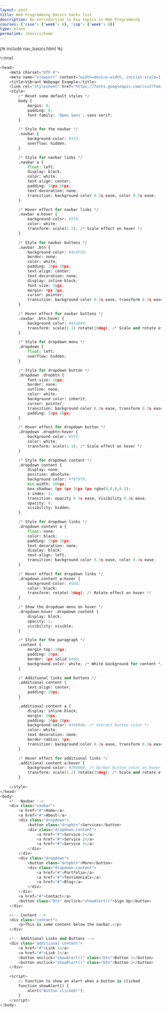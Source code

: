 ```yaml
---
layout: post
title: Web Programming Basics hacks list
description: An introduction to key topics in Web Programming
courses: {'csse': {'week': 6}, 'csp': {'week': 6}}
type: plans
permalink: /basics/home
---
```


{% include nav_basics.html %}

```python
%%html

<head>
    <meta charset="UTF-8">
    <meta name="viewport" content="width=device-width, initial-scale=1.0">
    <title>Vibrant Webpage Example</title>
    <link rel="stylesheet" href="https://fonts.googleapis.com/css2?family=Open+Sans:wght@400;700&display=swap">
    <style>
        /* Reset some default styles */
        body {
            margin: 0;
            padding: 0;
            font-family: 'Open Sans', sans-serif;
        }

        /* Style for the navbar */
        .navbar {
            background-color: #333;
            overflow: hidden;
        }

        /* Style for navbar links */
        .navbar a {
            float: left;
            display: block;
            color: white;
            text-align: center;
            padding: 14px 16px;
            text-decoration: none;
            transition: background-color 0.3s ease, color 0.3s ease;
        }

        /* Hover effect for navbar links */
        .navbar a:hover {
            background-color: #555;
            color: white;
            transform: scale(1.1); /* Scale effect on hover */
        }

        /* Style for navbar buttons */
        .navbar .btn {
            background-color: #4CAF50;
            border: none;
            color: white;
            padding: 10px 20px;
            text-align: center;
            text-decoration: none;
            display: inline-block;
            font-size: 16px;
            margin: 4px 2px;
            cursor: pointer;
            transition: background-color 0.3s ease, transform 0.3s ease;
        }

        /* Hover effect for navbar buttons */
        .navbar .btn:hover {
            background-color: #45a049;
            transform: scale(1.1) rotate(10deg); /* Scale and rotate effect on hover */
        }

        /* Style for dropdown menu */
        .dropdown {
            float: left;
            overflow: hidden;
        }

        /* Style for dropdown button */
        .dropdown .dropbtn {
            font-size: 16px;
            border: none;
            outline: none;
            color: white;
            background-color: inherit;
            cursor: pointer;
            transition: background-color 0.3s ease, transform 0.3s ease;
            padding: 14px 16px;
        }

        /* Hover effect for dropdown button */
        .dropdown .dropbtn:hover {
            background-color: #555;
            color: white;
            transform: scale(1.1); /* Scale effect on hover */
        }

        /* Style for dropdown content */
        .dropdown-content {
            display: none;
            position: absolute;
            background-color: #f9f9f9;
            min-width: 160px;
            box-shadow: 0px 8px 16px 0px rgba(0,0,0,0.2);
            z-index: 1;
            transition: opacity 0.3s ease, visibility 0.3s ease;
            opacity: 0;
            visibility: hidden;
        }

        /* Style for dropdown links */
        .dropdown-content a {
            float: none;
            color: black;
            padding: 12px 16px;
            text-decoration: none;
            display: block;
            text-align: left;
            transition: background-color 0.3s ease, color 0.3s ease;
        }

        /* Hover effect for dropdown links */
        .dropdown-content a:hover {
            background-color: #ddd;
            color: black;
            transform: rotate(-5deg); /* Rotate effect on hover */
        }

        /* Show the dropdown menu on hover */
        .dropdown:hover .dropdown-content {
            display: block;
            opacity: 1;
            visibility: visible;
        }

        /* Style for the paragraph */
        .content {
            margin-top: 20px;
            padding: 20px;
            border: 1px solid #ddd;
            background-color: white; /* White background for content */
        }

        /* Additional links and buttons */
        .additional-content {
            text-align: center;
            padding: 20px;
        }

        .additional-content a {
            display: inline-block;
            margin: 10px;
            padding: 10px 20px;
            background-color: #3498db; /* Vibrant button color */
            color: white;
            text-decoration: none;
            border-radius: 5px;
            transition: background-color 0.3s ease, transform 0.3s ease;
        }

        /* Hover effect for additional links */
        .additional-content a:hover {
            background-color: #2980b9; /* Darker button color on hover */
            transform: scale(1.2) rotate(15deg); /* Scale and rotate effect on hover */
        }
        
    </style>
</head>
<body>
    <!-- Navbar -->
    <div class="navbar">
        <a href="#">Home</a>
        <a href="#">About</a>
        <div class="dropdown">
            <button class="dropbtn">Services</button>
            <div class="dropdown-content">
                <a href="#">Service 1</a>
                <a href="#">Service 2</a>
                <a href="#">Service 3</a>
            </div>
        </div>
        <div class="dropdown">
            <button class="dropbtn">More</button>
            <div class="dropdown-content">
                <a href="#">Portfolio</a>
                <a href="#">Testimonials</a>
                <a href="#">Blog</a>
            </div>
        </div>
        <a href="#">Contact</a>
        <button class="btn" onclick="showAlert()">Sign Up</button>
    </div>

    <!-- Content -->
    <div class="content">
        <p>This is some content below the navbar.</p>
    </div>

    <!-- Additional Links and Buttons -->
    <div class="additional-content">
        <a href="#">Link 1</a>
        <a href="#">Link 2</a>
        <button onclick="showAlert()" class="btn">Button 1</button>
        <button onclick="showAlert()" class="btn">Button 2</button>
    </div>

    <script>
        // Function to show an alert when a button is clicked
        function showAlert() {
            alert("Button clicked!");
        }
    </script>
</body>



```



<head>
    <meta charset="UTF-8">
    <meta name="viewport" content="width=device-width, initial-scale=1.0">
    <title>Vibrant Webpage Example</title>
    <link rel="stylesheet" href="https://fonts.googleapis.com/css2?family=Open+Sans:wght@400;700&display=swap">
    <style>
        /* Reset some default styles */
        body {
            margin: 0;
            padding: 0;
            font-family: 'Open Sans', sans-serif;
        }

        /* Style for the navbar */
        .navbar {
            background-color: #333;
            overflow: hidden;
        }

        /* Style for navbar links */
        .navbar a {
            float: left;
            display: block;
            color: white;
            text-align: center;
            padding: 14px 16px;
            text-decoration: none;
            transition: background-color 0.3s ease, color 0.3s ease;
        }

        /* Hover effect for navbar links */
        .navbar a:hover {
            background-color: #555;
            color: white;
            transform: scale(1.1); /* Scale effect on hover */
        }

        /* Style for navbar buttons */
        .navbar .btn {
            background-color: #4CAF50;
            border: none;
            color: white;
            padding: 10px 20px;
            text-align: center;
            text-decoration: none;
            display: inline-block;
            font-size: 16px;
            margin: 4px 2px;
            cursor: pointer;
            transition: background-color 0.3s ease, transform 0.3s ease;
        }

        /* Hover effect for navbar buttons */
        .navbar .btn:hover {
            background-color: #45a049;
            transform: scale(1.1) rotate(10deg); /* Scale and rotate effect on hover */
        }

        /* Style for dropdown menu */
        .dropdown {
            float: left;
            overflow: hidden;
        }

        /* Style for dropdown button */
        .dropdown .dropbtn {
            font-size: 16px;
            border: none;
            outline: none;
            color: white;
            background-color: inherit;
            cursor: pointer;
            transition: background-color 0.3s ease, transform 0.3s ease;
            padding: 14px 16px;
        }

        /* Hover effect for dropdown button */
        .dropdown .dropbtn:hover {
            background-color: #555;
            color: white;
            transform: scale(1.1); /* Scale effect on hover */
        }

        /* Style for dropdown content */
        .dropdown-content {
            display: none;
            position: absolute;
            background-color: #f9f9f9;
            min-width: 160px;
            box-shadow: 0px 8px 16px 0px rgba(0,0,0,0.2);
            z-index: 1;
            transition: opacity 0.3s ease, visibility 0.3s ease;
            opacity: 0;
            visibility: hidden;
        }

        /* Style for dropdown links */
        .dropdown-content a {
            float: none;
            color: black;
            padding: 12px 16px;
            text-decoration: none;
            display: block;
            text-align: left;
            transition: background-color 0.3s ease, color 0.3s ease;
        }

        /* Hover effect for dropdown links */
        .dropdown-content a:hover {
            background-color: #ddd;
            color: black;
            transform: rotate(-5deg); /* Rotate effect on hover */
        }

        /* Show the dropdown menu on hover */
        .dropdown:hover .dropdown-content {
            display: block;
            opacity: 1;
            visibility: visible;
        }

        /* Style for the paragraph */
        .content {
            margin-top: 20px;
            padding: 20px;
            border: 1px solid #ddd;
            background-color: white; /* White background for content */
        }

        /* Additional links and buttons */
        .additional-content {
            text-align: center;
            padding: 20px;
        }

        .additional-content a {
            display: inline-block;
            margin: 10px;
            padding: 10px 20px;
            background-color: #3498db; /* Vibrant button color */
            color: white;
            text-decoration: none;
            border-radius: 5px;
            transition: background-color 0.3s ease, transform 0.3s ease;
        }

        /* Hover effect for additional links */
        .additional-content a:hover {
            background-color: #2980b9; /* Darker button color on hover */
            transform: scale(1.2) rotate(15deg); /* Scale and rotate effect on hover */
        }

    </style>
</head>
<body>
    <!-- Navbar -->
    <div class="navbar">
        <a href="#">Home</a>
        <a href="#">About</a>
        <div class="dropdown">
            <button class="dropbtn">Services</button>
            <div class="dropdown-content">
                <a href="#">Service 1</a>
                <a href="#">Service 2</a>
                <a href="#">Service 3</a>
            </div>
        </div>
        <div class="dropdown">
            <button class="dropbtn">More</button>
            <div class="dropdown-content">
                <a href="#">Portfolio</a>
                <a href="#">Testimonials</a>
                <a href="#">Blog</a>
            </div>
        </div>
        <a href="#">Contact</a>
        <button class="btn" onclick="showAlert()">Sign Up</button>
    </div>

    <!-- Content -->
    <div class="content">
        <p>This is some content below the navbar.</p>
    </div>

    <!-- Additional Links and Buttons -->
    <div class="additional-content">
        <a href="#">Link 1</a>
        <a href="#">Link 2</a>
        <button onclick="showAlert()" class="btn">Button 1</button>
        <button onclick="showAlert()" class="btn">Button 2</button>
    </div>

    <script>
        // Function to show an alert when a button is clicked
        function showAlert() {
            alert("Button clicked!");
        }
    </script>
</body>






```python
%%js
   // Create an object representing yourself
const person = {
    name: "John Doe",
    age: 30,
    currentClasses: ["Mathematics", "Computer Science"],
    interests: ["Coding", "Hiking", "Music"],
    favoriteBooks: [
        { title: "The Great Gatsby", author: "F. Scott Fitzgerald" },
        { title: "To Kill a Mockingbird", author: "Harper Lee" }
    ],
    currentLocation: {
        city: "New York",
        country: "USA"
    }
};

// Print the entire object
console.log("Original Object:");
console.log(person);

// Manipulate the arrays within the object
person.age += 1; // Increment age
person.currentClasses.push("Data Science"); // Add a new class
person.interests.pop(); // Remove the last interest

// Print the entire object after manipulation
console.log("\nObject after Manipulation:");
console.log(person);

// Perform mathematical operations on fields
const ageInFiveYears = person.age + 5;
const halfAge = person.age / 2;
const moduloAge = person.age % 2;

console.log("\nMathematical Operations:");
console.log(`In five years, I'll be ${ageInFiveYears} years old.`);
console.log(`Half of my age is ${halfAge}.`);
console.log(`My age modulo 2 is ${moduloAge}.`);

// Use typeof to determine the types of fields
const ageType = typeof person.age;
const interestsType = typeof person.interests;
const locationType = typeof person.currentLocation;

console.log("\nData Types:");
console.log(`The data type of 'age' is ${ageType}.`);
console.log(`The data type of 'interests' is ${interestsType}.`);
console.log(`The data type of 'currentLocation' is ${locationType}.`);

// Access a nested object property
const cityName = person.currentLocation.city;
console.log(`\nCurrent city: ${cityName}`);

// Modify a nested object property
person.currentLocation.city = "San Francisco";

// Print the object with the modified nested property
console.log("\nObject after Modifying Nested Property:");
console.log(person);


```


    <IPython.core.display.Javascript object>



```python
%%html
<head>
    <meta charset="UTF-8">
    <meta name="viewport" content="width=device-width, initial-scale=1.0">
    <title>Vibrant Webpage Example</title>
    <link rel="stylesheet" href="https://fonts.googleapis.com/css2?family=Open+Sans:wght@400;700&display=swap">
    <style>
        /* Reset some default styles */
        body {
            margin: 0;
            padding: 0;
            font-family: 'Open Sans', sans-serif;
        }

        /* Style for the navbar */
        .navbar {
            background-color: #333;
            overflow: hidden;
        }

        /* Style for navbar links */
        .navbar a {
            float: left;
            display: block;
            color: white;
            text-align: center;
            padding: 14px 16px;
            text-decoration: none;
            transition: background-color 0.3s ease, color 0.3s ease;
        }

        /* Hover effect for navbar links */
        .navbar a:hover {
            background-color: #555;
            color: white;
            transform: scale(1.1); /* Scale effect on hover */
        }

        /* Style for navbar buttons */
        .navbar .btn {
            background-color: #4CAF50;
            border: none;
            color: white;
            padding: 10px 20px;
            text-align: center;
            text-decoration: none;
            display: inline-block;
            font-size: 16px;
            margin: 4px 2px;
            cursor: pointer;
            transition: background-color 0.3s ease, transform 0.3s ease;
        }

        /* Hover effect for navbar buttons */
        .navbar .btn:hover {
            background-color: #45a049;
            transform: scale(1.1) rotate(10deg); /* Scale and rotate effect on hover */
        }

        /* Style for dropdown menu */
        .dropdown {
            float: left;
            overflow: hidden;
        }

        /* Style for dropdown button */
        .dropdown .dropbtn {
            font-size: 16px;
            border: none;
            outline: none;
            color: white;
            background-color: inherit;
            cursor: pointer;
            transition: background-color 0.3s ease, transform 0.3s ease;
            padding: 14px 16px;
        }

        /* Hover effect for dropdown button */
        .dropdown .dropbtn:hover {
            background-color: #555;
            color: white;
            transform: scale(1.1); /* Scale effect on hover */
        }

        /* Style for dropdown content */
        .dropdown-content {
            display: none;
            position: absolute;
            background-color: #f9f9f9;
            min-width: 160px;
            box-shadow: 0px 8px 16px 0px rgba(0,0,0,0.2);
            z-index: 1;
            transition: opacity 0.3s ease, visibility 0.3s ease;
            opacity: 0;
            visibility: hidden;
        }

        /* Style for dropdown links */
        .dropdown-content a {
            float: none;
            color: black;
            padding: 12px 16px;
            text-decoration: none;
            display: block;
            text-align: left;
            transition: background-color 0.3s ease, color 0.3s ease;
        }

        /* Hover effect for dropdown links */
        .dropdown-content a:hover {
            background-color: #ddd;
            color: black;
            transform: rotate(-5deg); /* Rotate effect on hover */
        }

        /* Show the dropdown menu on hover */
        .dropdown:hover .dropdown-content {
            display: block;
            opacity: 1;
            visibility: visible;
        }

        /* Style for the paragraph */
        .content {
            margin-top: 20px;
            padding: 20px;
            border: 1px solid #ddd;
            background-color: white; /* White background for content */
        }

        /* Additional links and buttons */
        .additional-content {
            text-align: center;
            padding: 20px;
        }

        .additional-content a {
            display: inline-block;
            margin: 10px;
            padding: 10px 20px;
            background-color: #3498db; /* Vibrant button color */
            color: white;
            text-decoration: none;
            border-radius: 5px;
            transition: background-color 0.3s ease, transform 0.3s ease;
        }

        /* Hover effect for additional links */
        .additional-content a:hover {
            background-color: #2980b9; /* Darker button color on hover */
            transform: scale(1.2) rotate(15deg); /* Scale and rotate effect on hover */
        }
        
    </style>
</head>
<body>
    <!-- Navbar -->
    <div class="navbar">
        <a href="https://www.microsoft.com">Microsoft</a>
        <a href="https://www.apple.com">Apple</a>
        <div class="dropdown">
            <button class="dropbtn">Services</button>
            <div class="dropdown-content">
                <a href="https://www.amazon.com">Amazon</a>
                <a href="https://www.grammarly.com">Grammarly</a>
                <a href="#">Service 3</a>
            </div>
        </div>
        <div class="dropdown">
            <button class="dropbtn">More</button>
            <div class="dropdown-content">
                <a href="https://www.youtube.com">YouTube</a>
                <a href="https://www.google.com">Google</a>
                <a href="https://www.openai.com">OpenAI</a>
            </div>
        </div>
        <a href="https://www.python.org">Python</a>
        <a href="https://www.java.com">Java</a>
        <button class="btn" onclick="shuffleLinksAndButtons()">Shuffle</button>
    </div>

    <!-- Content -->
    <div class="content">
        <p>This is some content below the navbar.</p>
    </div>

    <!-- Additional Links and Buttons -->
    <div class="additional-content">
        <a href="#">Link 1</a>
        <a href="#">Link 2</a>
        <button onclick="showAlert()" class="btn">Button 1</button>
        <button onclick="showAlert()" class="btn">Button 2</button>
    </div>

    <script>
        // Function to shuffle the links and buttons randomly
        function shuffleLinksAndButtons() {
            // Get all the links and buttons
            const linksAndButtons = document.querySelectorAll('.navbar a, .dropdown-content a, .additional-content a, .navbar .btn, .additional-content .btn');

            // Convert NodeList to an array
            const linksAndButtonsArray = Array.from(linksAndButtons);

            // Shuffle the array randomly
            shuffleArray(linksAndButtonsArray);

            // Update the DOM with the shuffled links and buttons
            linksAndButtonsArray.forEach((element, index) => {
                // Replace the content of the original elements with shuffled elements
                linksAndButtons[index].textContent = element.textContent;
                linksAndButtons[index].setAttribute('href', element.getAttribute('href'));
            });
        }

        // Function to show an alert when a button is clicked
        function showAlert() {
            alert("Button clicked!");
        }

        // Fisher-Yates shuffle algorithm
        function shuffleArray(array) {
            for (let i = array.length - 1; i > 0; i--) {
                const j = Math.floor(Math.random() * (i + 1));
                [array[i], array[j]] = [array[j], array[i]];
            }
        }
    </script>
</body>
```


<head>
    <meta charset="UTF-8">
    <meta name="viewport" content="width=device-width, initial-scale=1.0">
    <title>Vibrant Webpage Example</title>
    <link rel="stylesheet" href="https://fonts.googleapis.com/css2?family=Open+Sans:wght@400;700&display=swap">
    <style>
        /* Reset some default styles */
        body {
            margin: 0;
            padding: 0;
            font-family: 'Open Sans', sans-serif;
        }

        /* Style for the navbar */
        .navbar {
            background-color: #333;
            overflow: hidden;
        }

        /* Style for navbar links */
        .navbar a {
            float: left;
            display: block;
            color: white;
            text-align: center;
            padding: 14px 16px;
            text-decoration: none;
            transition: background-color 0.3s ease, color 0.3s ease;
        }

        /* Hover effect for navbar links */
        .navbar a:hover {
            background-color: #555;
            color: white;
            transform: scale(1.1); /* Scale effect on hover */
        }

        /* Style for navbar buttons */
        .navbar .btn {
            background-color: #4CAF50;
            border: none;
            color: white;
            padding: 10px 20px;
            text-align: center;
            text-decoration: none;
            display: inline-block;
            font-size: 16px;
            margin: 4px 2px;
            cursor: pointer;
            transition: background-color 0.3s ease, transform 0.3s ease;
        }

        /* Hover effect for navbar buttons */
        .navbar .btn:hover {
            background-color: #45a049;
            transform: scale(1.1) rotate(10deg); /* Scale and rotate effect on hover */
        }

        /* Style for dropdown menu */
        .dropdown {
            float: left;
            overflow: hidden;
        }

        /* Style for dropdown button */
        .dropdown .dropbtn {
            font-size: 16px;
            border: none;
            outline: none;
            color: white;
            background-color: inherit;
            cursor: pointer;
            transition: background-color 0.3s ease, transform 0.3s ease;
            padding: 14px 16px;
        }

        /* Hover effect for dropdown button */
        .dropdown .dropbtn:hover {
            background-color: #555;
            color: white;
            transform: scale(1.1); /* Scale effect on hover */
        }

        /* Style for dropdown content */
        .dropdown-content {
            display: none;
            position: absolute;
            background-color: #f9f9f9;
            min-width: 160px;
            box-shadow: 0px 8px 16px 0px rgba(0,0,0,0.2);
            z-index: 1;
            transition: opacity 0.3s ease, visibility 0.3s ease;
            opacity: 0;
            visibility: hidden;
        }

        /* Style for dropdown links */
        .dropdown-content a {
            float: none;
            color: black;
            padding: 12px 16px;
            text-decoration: none;
            display: block;
            text-align: left;
            transition: background-color 0.3s ease, color 0.3s ease;
        }

        /* Hover effect for dropdown links */
        .dropdown-content a:hover {
            background-color: #ddd;
            color: black;
            transform: rotate(-5deg); /* Rotate effect on hover */
        }

        /* Show the dropdown menu on hover */
        .dropdown:hover .dropdown-content {
            display: block;
            opacity: 1;
            visibility: visible;
        }

        /* Style for the paragraph */
        .content {
            margin-top: 20px;
            padding: 20px;
            border: 1px solid #ddd;
            background-color: white; /* White background for content */
        }

        /* Additional links and buttons */
        .additional-content {
            text-align: center;
            padding: 20px;
        }

        .additional-content a {
            display: inline-block;
            margin: 10px;
            padding: 10px 20px;
            background-color: #3498db; /* Vibrant button color */
            color: white;
            text-decoration: none;
            border-radius: 5px;
            transition: background-color 0.3s ease, transform 0.3s ease;
        }

        /* Hover effect for additional links */
        .additional-content a:hover {
            background-color: #2980b9; /* Darker button color on hover */
            transform: scale(1.2) rotate(15deg); /* Scale and rotate effect on hover */
        }

    </style>
</head>
<body>
    <!-- Navbar -->
    <div class="navbar">
        <a href="https://www.microsoft.com">Microsoft</a>
        <a href="https://www.apple.com">Apple</a>
        <div class="dropdown">
            <button class="dropbtn">Services</button>
            <div class="dropdown-content">
                <a href="https://www.amazon.com">Amazon</a>
                <a href="https://www.grammarly.com">Grammarly</a>
                <a href="#">Service 3</a>
            </div>
        </div>
        <div class="dropdown">
            <button class="dropbtn">More</button>
            <div class="dropdown-content">
                <a href="https://www.youtube.com">YouTube</a>
                <a href="https://www.google.com">Google</a>
                <a href="https://www.openai.com">OpenAI</a>
            </div>
        </div>
        <a href="https://www.python.org">Python</a>
        <a href="https://www.java.com">Java</a>
        <button class="btn" onclick="shuffleLinksAndButtons()">Shuffle</button>
    </div>

    <!-- Content -->
    <div class="content">
        <p>This is some content below the navbar.</p>
    </div>

    <!-- Additional Links and Buttons -->
    <div class="additional-content">
        <a href="#">Link 1</a>
        <a href="#">Link 2</a>
        <button onclick="showAlert()" class="btn">Button 1</button>
        <button onclick="showAlert()" class="btn">Button 2</button>
    </div>

    <script>
        // Function to shuffle the links and buttons randomly
        function shuffleLinksAndButtons() {
            // Get all the links and buttons
            const linksAndButtons = document.querySelectorAll('.navbar a, .dropdown-content a, .additional-content a, .navbar .btn, .additional-content .btn');

            // Convert NodeList to an array
            const linksAndButtonsArray = Array.from(linksAndButtons);

            // Shuffle the array randomly
            shuffleArray(linksAndButtonsArray);

            // Update the DOM with the shuffled links and buttons
            linksAndButtonsArray.forEach((element, index) => {
                // Replace the content of the original elements with shuffled elements
                linksAndButtons[index].textContent = element.textContent;
                linksAndButtons[index].setAttribute('href', element.getAttribute('href'));
            });
        }

        // Function to show an alert when a button is clicked
        function showAlert() {
            alert("Button clicked!");
        }

        // Fisher-Yates shuffle algorithm
        function shuffleArray(array) {
            for (let i = array.length - 1; i > 0; i--) {
                const j = Math.floor(Math.random() * (i + 1));
                [array[i], array[j]] = [array[j], array[i]];
            }
        }
    </script>
</body>




```python
%%js

// Define the values of variables a and b
    const a = 5;
    const b = 7;

// Compare the values of a and b
    if (a > b) {
        console.log("a is greater");
} else if (b > a) {
        console.log("b is greater");
} else {
        console.log("both are equal");
}
```


    <IPython.core.display.Javascript object>

